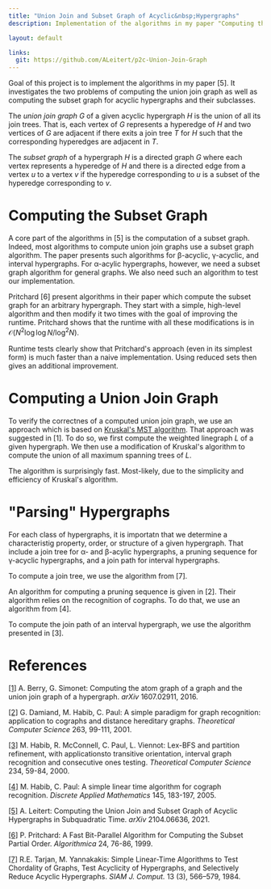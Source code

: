 ```yaml
---
title: "Union Join and Subset Graph of Acyclic&nbsp;Hypergraphs"
description: Implementation of the algorithms in my paper "Computing the Union Join and Subset Graph of Acyclic Hypergraphs in Subquadratic Time". Work in progress.

layout: default

links:
  git: https://github.com/ALeitert/p2c-Union-Join-Graph
---
```



Goal of this project is to implement the algorithms in my paper [5].
It investigates the two problems of computing the union join graph as well as computing the subset graph for acyclic hypergraphs and their subclasses.

The *union join graph $G$* of a given acyclic hypergraph $H$ is the union of all its join trees.
That is, each vertex of $G$ represents a hyperedge of $H$ and two vertices of $G$ are adjacent if there exits a join tree $T$ for $H$ such that the corresponding hyperedges are adjacent in $T$.

The *subset graph* of a hypergraph $H$ is a directed graph $G$ where each vertex represents a hyperedge of $H$ and there is a directed edge from a vertex $u$ to a vertex $v$ if the hyperedge corresponding to $u$ is a subset of the hyperedge corresponding to $v$.


# Computing the Subset Graph

A core part of the algorithms in [5] is the computation of a subset graph.
Indeed, most algorithms to compute union join graphs use a subset graph algorithm.
The paper presents such algorithms for β-acyclic, γ-acyclic, and interval hypergraphs.
For α-acylic hypergraphs, however, we need a subset graph algorithm for general graphs.
We also need such an algorithm to test our implementation.

Pritchard [6] present algorithms in their paper which compute the subset graph for an arbitrary hypergraph.
They start with a simple, high-level algorithm and then modify it two times with the goal of improving the runtime.
Pritchard shows that the runtime with all these modifications is in $\mathcal{O} \bigl( N^2 \log \log N / \log^2 N \bigr)$.

Runtime tests clearly show that Pritchard's approach (even in its simplest form) is much faster than a naive implementation.
Using reduced sets then gives an additional improvement.


# Computing a Union Join Graph

To verify the correctnes of a computed union join graph, we use an approach which is based on [Kruskal's MST algorithm](https://en.wikipedia.org/wiki/Kruskal%27s_algorithm).
That approach was suggested in [1].
To do so, we first compute the weighted linegraph $L$ of a given hypergraph.
We then use a modification of Kruskal's algorithm to compute the union of all maximum spanning trees of $L$.

The algorithm is surprisingly fast.
Most-likely, due to the simplicity and efficiency of Kruskal's algorithm.


# "Parsing" Hypergraphs

For each class of hypergraphs, it is importatn that we determine a characteristig property, order, or structure of a given hypergraph.
That include a join tree for α- and β-acylic hypergraphs, a pruning sequence for γ-acyclic hypergraphs, and a join path for interval hypergraphs.

To compute a join tree, we use the algorithm from [7].

An algorithm for computing a pruning sequence is given in [2].
Their algorithm relies on the recognition of cographs.
To do that, we use an algorithm from [4].

To compute the join path of an interval hypergraph, we use the algorithm presented in [3].


# References

[[1]](https://arxiv.org/abs/1607.02911)
A. Berry, G. Simonet:
Computing the atom graph of a graph and the union join graph of a hypergraph.
*arXiv* 1607.02911, 2016.

[[2]](https://doi.org/10.1016/S0304-3975(00)00234-6)
G. Damiand, M. Habib, C. Paul:
A simple paradigm for graph recognition: application to cographs and distance hereditary graphs.
*Theoretical Computer Science* 263, 99-111, 2001.

[[3]](https://doi.org/10.1016/S0304-3975(97)00241-7)
M. Habib, R. McConnell, C. Paul, L. Viennot:
Lex-BFS and partition refinement, with applicationsto transitive orientation, interval graph recognition and consecutive ones testing.
*Theoretical Computer Science* 234, 59-84, 2000.

[[4]](https://doi.org/10.1016/j.dam.2004.01.011)
M. Habib, C. Paul:
A simple linear time algorithm for cograph recognition.
*Discrete Applied Mathematics* 145, 183-197, 2005.

[[5]](https://arxiv.org/abs/2104.06636)
A. Leitert:
Computing the Union Join and Subset Graph of Acyclic Hypergraphs in Subquadratic Time.
*arXiv* 2104.06636, 2021.

[[6]](https://link.springer.com/article/10.1007/PL00009272)
P. Pritchard:
A Fast Bit-Parallel Algorithm for Computing the Subset Partial Order.
*Algorithmica* 24, 76-86, 1999.

[[7]](https://epubs.siam.org/doi/abs/10.1137/0213035)
R.E. Tarjan, M. Yannakakis:
Simple Linear-Time Algorithms to Test Chordality of Graphs, Test Acyclicity of Hypergraphs, and Selectively Reduce Acyclic Hypergraphs.
*SIAM J. Comput.* 13 (3), 566–579, 1984.
